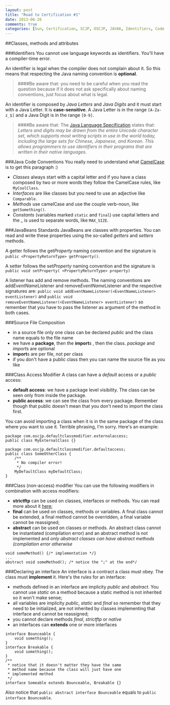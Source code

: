 ```yaml
---
layout: post
title: "Road to Certification #1"
date: 2013-06-26
comments: true
categories: [Sun, Certification, SCJP, OSCJP, JAVA6, Identifiers, Code Conventions, JavaBeans, Modifiers]
---
```

##Classes, methods and attributes

###Identifiers
You cannot use language keywords as identifiers. You'll have a compiler-time error.

An identifier is legal when the compiler does not complain about it. So this means that respecting the Java naming
convention is **optional**.

> ####Be aware that:
> you need to be careful when you read the question because if it does not ask specifically about naming conventions, just focus about what is legal.

An identifier is composed by *Java Letters* and *Java Digits* and it must start with a Java Letter. It is **case-sensitive**. A Java Letter is in the range `[A-Za-z_$]` and a Java Digit is in the range `[0-9]`.

> ####Be aware that:
> The [Java Language Specification](http://docs.oracle.com/javase/specs/jls/se7/html/jls-3.html#jls-3.8) states that: *Letters and digits may be drawn from the entire Unicode character set, which supports most writing scripts in use in the world today, including the large sets for Chinese, Japanese, and Korean. This allows programmers to use identifiers in their programs that are written in their native languages.*

<!-- more -->
###Java Code Conventions
You really need to understand what [CamelCase](http://en.wikipedia.org/wiki/CamelCase) is to get this paragraph :)

* *Classes* always start with a capital letter and if you have a class composed by two or more words they follow the CamelCase rules, like `MyCoolClass`.
* *Interfaces* are like classes but you need to use an adjective like `Comparable`.
* *Methods* use camelCase and use the couple verb-noun, like `getSomething()`.
* *Constants* (variables marked `static` and `final`) use capital letters and the _ is used to separate words, like `MAX_SIZE`.

###JavaBeans Standards
JavaBeans are classes with properties. You can read and write these properties using the so-called *getters* and *setters* methods.

A getter follows the get*Property* naming convention and the signature is `public <PropertyReturnType> getProperty()`.

A setter follows the set*Property* naming convention and the signature is `public void setProperty( <PropertyReturnType> property)`

A listener has add and remove methods. The naming conventions are add*EventName*Listener and remove*EventName*Listener and the respective signatures are: `public void addEventNameListener(<EventNameListener> eventListener)` and `public void removeEventNameListener(<EventNameListener> eventListener)` so remember that you have to pass the listener as argument of the method in both cases.

###Source File Composition

* in a source file only one class can be declared *public* and the class name equals to the file name
* we have a **package**, then the **import**s , then the class. *package* and *import*s are optional
* **import**s are per file, not per class
* if you don't have a public class then you can name the source file as you like

###Class Access Modifier
A class can have a *default* access or a *public* access:
* **default access**: we have a package level visibility. The class can be seen only from inside the package.
* **public access**: we can see the class from every package. Remember though that public doesn't mean that you don't need to import the class first.

You can avoid importing a class when it is in the same package of the class where you want to use it.
Terrible phrasing, I'm sorry. Here's an example:

~~~~~~~~
package com.oscjp.defaultclassmodifier.externalaccess;
public class MyExternalClass {}

package com.oscjp.defaultclassmodifier.defaultaccess;
public class SomeOtherClass {
	/**
	 * No compiler error!
	 */
	MyDefaultClass myDefaultClass;
}
~~~~~~~~

###Class (non-access) modifier
You can use the following modifiers in combination with access modifiers:
* **strictftp** can be used on classes, interfaces or methods. You can read more about it [here](http://en.wikipedia.org/wiki/Strictfp);
* **final** can be used on classes, methods or variables. A final class cannot be extended, a final method cannot be overridden, a final variable cannot be reassigned;
* **abstract** can be used on classes or methods. An abstract class cannot be instantiated (compilation error) and an abstract method is not implemented and *only abstract classes can have abstract methods (compilation error otherwise*

~~~~~~~~
void someMethod() {/* implementation */}
...
abstract void someMethod(); /* notice the ";" at the end*/
~~~~~~~~

###Declaring an interface
An interface is a contract a class must obey. The class must **implement** it. Here's the rules for an interface:
* methods defined in an interface are implicity *public* and *abstract*. You cannot use *static* on a method because a static method is not inherited so it won't make sense;
* all variables are implicity *public*,  *static* and *final* so remember that they need to be initialized, are not inherited by classes implementing that interface and cannot be reassigned;
* you cannot declare methods *final*, *strictftp* or *native*
* an interfaces can **extends** one or more interfaces

~~~~~~~~
interface Bounceable {
	void something();
}
interface Breakable {
	void something();
}
/**
 * notice that it doesn't matter they have the same
 * method name because the class will just have one
 * implemented method
 */
interface Someable extends Bounceable, Breakable {}
~~~~~~~~

Also notice that `public abstract interface Bounceable` equals to `public interface Bounceable`.
